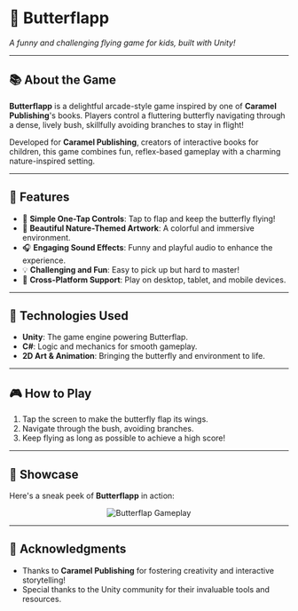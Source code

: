 # 🦋 **Butterflapp**  
*A funny and challenging flying game for kids, built with Unity!*  

---

## 📚 **About the Game**  
**Butterflapp** is a delightful arcade-style game inspired by one of **Caramel Publishing**'s  books. Players control a fluttering butterfly navigating through a dense, lively bush, skillfully avoiding branches to stay in flight!  

Developed for **Caramel Publishing**, creators of interactive books for children, this game combines fun, reflex-based gameplay with a charming nature-inspired setting.  

---

## 🚀 **Features**  
- 🐞 **Simple One-Tap Controls**: Tap to flap and keep the butterfly flying!  
- 🌿 **Beautiful Nature-Themed Artwork**: A colorful and immersive environment.  
- 🎧 **Engaging Sound Effects**: Funny and playful audio to enhance the experience.  
- 💡 **Challenging and Fun**: Easy to pick up but hard to master!  
- 📱 **Cross-Platform Support**: Play on desktop, tablet, and mobile devices.  

---

## 💪 **Technologies Used**  
- **Unity**: The game engine powering Butterflap.  
- **C#**: Logic and mechanics for smooth gameplay.  
- **2D Art & Animation**: Bringing the butterfly and environment to life.  

---

## 🎮 **How to Play**  
1. Tap the screen to make the butterfly flap its wings.  
2. Navigate through the bush, avoiding branches.  
3. Keep flying as long as possible to achieve a high score!  

---

## 🎨 **Showcase**  
Here's a sneak peek of **Butterflapp** in action:  

<div align="center">  
    <img src="gameplay-butterflapp.gif" alt="Butterflap Gameplay">  
</div>  

---

## 💌 **Acknowledgments**  
- Thanks to **Caramel Publishing** for fostering creativity and interactive storytelling!  
- Special thanks to the Unity community for their invaluable tools and resources.  

